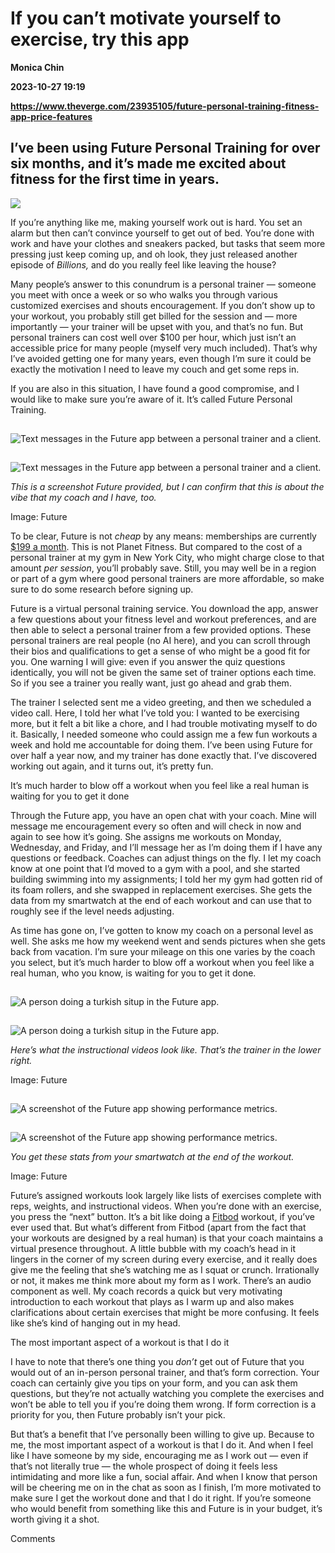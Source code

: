 # If you can’t motivate yourself to exercise, try this app
**Monica Chin**

**2023-10-27 19:19**

**https://www.theverge.com/23935105/future-personal-training-fitness-app-price-features**

I’ve been using Future Personal Training for over six months, and it’s made me excited about fitness for the first time in years.
---------------------------------------------------------------------------------------------------------------------------------

![](https://cdn.vox-cdn.com/thumbor/uh5YwS7RX-qeocqnCWEuKqFN2TA=/0x0:3000x2000/1200x628/filters:focal(1500x1000:1501x1001)/cdn.vox-cdn.com/uploads/chorus_asset/file/25038420/3_iphone_mocks.png)

If you’re anything like me, making yourself work out is hard. You set an alarm but then can’t convince yourself to get out of bed. You’re done with work and have your clothes and sneakers packed, but tasks that seem more pressing just keep coming up, and oh look, they just released another episode of _Billions,_ and do you really feel like leaving the house?

Many people’s answer to this conundrum is a personal trainer — someone you meet with once a week or so who walks you through various customized exercises and shouts encouragement. If you don’t show up to your workout, you probably still get billed for the session and — more importantly — your trainer will be upset with you, and that’s no fun. But personal trainers can cost well over $100 per hour, which just isn’t an accessible price for many people (myself very much included). That’s why I’ve avoided getting one for many years, even though I’m sure it could be exactly the motivation I need to leave my couch and get some reps in.

If you are also in this situation, I have found a good compromise, and I would like to make sure you’re aware of it. It’s called Future Personal Training.

![Text messages in the Future app between a personal trainer and a client.](data:image/gif;base64,R0lGODlhAQABAIAAAAAAAP///yH5BAEAAAAALAAAAAABAAEAAAIBRAA7)

![Text messages in the Future app between a personal trainer and a client.](https://duet-cdn.vox-cdn.com/thumbor/0x0:1860x4022/2400x5190/filters:focal(930x2011:931x2012):format(webp)/cdn.vox-cdn.com/uploads/chorus_asset/file/25038436/Chat___Workout_Complete.png)

![Text messages in the Future app between a personal trainer and a client.](data:image/gif;base64,R0lGODlhAQABAIAAAAAAAP///yH5BAEAAAAALAAAAAABAAEAAAIBRAA7)

![Text messages in the Future app between a personal trainer and a client.](https://duet-cdn.vox-cdn.com/thumbor/0x0:1860x4022/2400x5190/filters:focal(930x2011:931x2012):format(webp)/cdn.vox-cdn.com/uploads/chorus_asset/file/25038436/Chat___Workout_Complete.png)

_This is a screenshot Future provided, but I can confirm that this is about the vibe that my coach and I have, too._

Image: Future

To be clear, Future is not _cheap_ by any means: memberships are currently [$199 a month](https://go.redirectingat.com/?xs=1&id=1025X1701640&url=https%3A%2F%2Fapps.apple.com%2Fus%2Fapp%2Ffuture-personal-training%2Fid1288178982). This is not Planet Fitness. But compared to the cost of a personal trainer at my gym in New York City, who might charge close to that amount _per session_, you’ll probably save. Still, you may well be in a region or part of a gym where good personal trainers are more affordable, so make sure to do some research before signing up.

Future is a virtual personal training service. You download the app, answer a few questions about your fitness level and workout preferences, and are then able to select a personal trainer from a few provided options. These personal trainers are real people (no AI here), and you can scroll through their bios and qualifications to get a sense of who might be a good fit for you. One warning I will give: even if you answer the quiz questions identically, you will not be given the same set of trainer options each time. So if you see a trainer you really want, just go ahead and grab them.

The trainer I selected sent me a video greeting, and then we scheduled a video call. Here, I told her what I’ve told you: I wanted to be exercising more, but it felt a bit like a chore, and I had trouble motivating myself to do it. Basically, I needed someone who could assign me a few fun workouts a week and hold me accountable for doing them. I’ve been using Future for over half a year now, and my trainer has done exactly that. I’ve discovered working out again, and it turns out, it’s pretty fun.

It’s much harder to blow off a workout when you feel like a real human is waiting for you to get it done

Through the Future app, you have an open chat with your coach. Mine will message me encouragement every so often and will check in now and again to see how it’s going. She assigns me workouts on Monday, Wednesday, and Friday, and I’ll message her as I’m doing them if I have any questions or feedback. Coaches can adjust things on the fly. I let my coach know at one point that I’d moved to a gym with a pool, and she started building swimming into my assignments; I told her my gym had gotten rid of its foam rollers, and she swapped in replacement exercises. She gets the data from my smartwatch at the end of each workout and can use that to roughly see if the level needs adjusting.

As time has gone on, I’ve gotten to know my coach on a personal level as well. She asks me how my weekend went and sends pictures when she gets back from vacation. I’m sure your mileage on this one varies by the coach you select, but it’s much harder to blow off a workout when you feel like a real human, who you know, is waiting for you to get it done.

![A person doing a turkish situp in the Future app.](data:image/gif;base64,R0lGODlhAQABAIAAAAAAAP///yH5BAEAAAAALAAAAAABAAEAAAIBRAA7)

![A person doing a turkish situp in the Future app.](https://duet-cdn.vox-cdn.com/thumbor/0x0:930x2011/2400x5190/filters:focal(465x1006:466x1007):format(webp)/cdn.vox-cdn.com/uploads/chorus_asset/file/25038437/Workout_NoPhone.png)

![A person doing a turkish situp in the Future app.](data:image/gif;base64,R0lGODlhAQABAIAAAAAAAP///yH5BAEAAAAALAAAAAABAAEAAAIBRAA7)

![A person doing a turkish situp in the Future app.](https://duet-cdn.vox-cdn.com/thumbor/0x0:930x2011/2400x5190/filters:focal(465x1006:466x1007):format(webp)/cdn.vox-cdn.com/uploads/chorus_asset/file/25038437/Workout_NoPhone.png)

_Here’s what the instructional videos look like. That’s the trainer in the lower right._

Image: Future

![A screenshot of the Future app showing performance metrics.](data:image/gif;base64,R0lGODlhAQABAIAAAAAAAP///yH5BAEAAAAALAAAAAABAAEAAAIBRAA7)

![A screenshot of the Future app showing performance metrics.](https://duet-cdn.vox-cdn.com/thumbor/0x0:750x1624/2400x5196/filters:focal(375x812:376x813):format(webp)/cdn.vox-cdn.com/uploads/chorus_asset/file/25038441/WorkoutComplete_NoPhone.png)

![A screenshot of the Future app showing performance metrics.](data:image/gif;base64,R0lGODlhAQABAIAAAAAAAP///yH5BAEAAAAALAAAAAABAAEAAAIBRAA7)

![A screenshot of the Future app showing performance metrics.](https://duet-cdn.vox-cdn.com/thumbor/0x0:750x1624/2400x5196/filters:focal(375x812:376x813):format(webp)/cdn.vox-cdn.com/uploads/chorus_asset/file/25038441/WorkoutComplete_NoPhone.png)

_You get these stats from your smartwatch at the end of the workout._

Image: Future

Future’s assigned workouts look largely like lists of exercises complete with reps, weights, and instructional videos. When you’re done with an exercise, you press the “next” button. It’s a bit like doing a [Fitbod](https://fitbod.me/) workout, if you’ve ever used that. But what’s different from Fitbod (apart from the fact that your workouts are designed by a real human) is that your coach maintains a virtual presence throughout. A little bubble with my coach’s head in it lingers in the corner of my screen during every exercise, and it really does give me the feeling that she’s watching me as I squat or crunch. Irrationally or not, it makes me think more about my form as I work. There’s an audio component as well. My coach records a quick but very motivating introduction to each workout that plays as I warm up and also makes clarifications about certain exercises that might be more confusing. It feels like she’s kind of hanging out in my head.

The most important aspect of a workout is that I do it

I have to note that there’s one thing you _don’t_ get out of Future that you would out of an in-person personal trainer, and that’s form correction. Your coach can certainly give you tips on your form, and you can ask them questions, but they’re not actually watching you complete the exercises and won’t be able to tell you if you’re doing them wrong. If form correction is a priority for you, then Future probably isn’t your pick.

But that’s a benefit that I’ve personally been willing to give up. Because to me, the most important aspect of a workout is that I do it. And when I feel like I have someone by my side, encouraging me as I work out — even if that’s not literally true — the whole prospect of doing it feels less intimidating and more like a fun, social affair. And when I know that person will be cheering me on in the chat as soon as I finish, I’m more motivated to make sure I get the workout done and that I do it right. If you’re someone who would benefit from something like this and Future is in your budget, it’s worth giving it a shot.

Comments